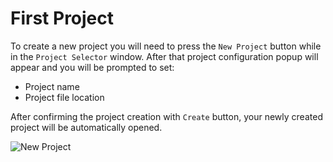 # First Project

To create a new project you will need to press the `New Project` button while in the `Project Selector` window. After that project configuration popup will appear and you will be prompted to set:
- Project name
- Project file location

After confirming the project creation with `Create` button, your newly created project will be automatically opened.

![New Project](/images/preview6.png)
